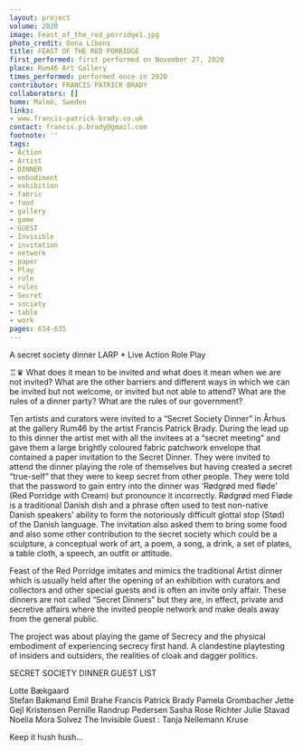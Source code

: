 ```yaml
---
layout: project
volume: 2020
image: Feast_of_the_red_porridge1.jpg
photo_credit: Oona Libens
title: FEAST OF THE RED PORRIDGE
first_performed: first performed on November 27, 2020
place: Rum46 Art Gallery
times_performed: performed once in 2020
contributor: FRANCIS PATRICK BRADY
collaborators: []
home: Malmö, Sweden
links:
- www.francis-patrick-brady.co.uk
contact: francis.p.brady@gmail.com
footnote: ''
tags:
- Action
- Artist
- DINNER
- embodiment
- exhibition
- fabric
- food
- gallery
- game
- GUEST
- Invisible
- invitation
- network
- paper
- Play
- role
- rules
- Secret
- society
- table
- work
pages: 634-635
---
```



A secret society dinner LARP * Live Action Role Play 

♖♛
What does it mean to be invited and what does it mean when we are not invited? What are the other barriers and different ways in which we can be invited but not welcome, or invited but not able to attend?  What are the rules of a dinner party? What are the rules of our government?

Ten artists and curators were invited to a “Secret Society Dinner” in Århus at the gallery Rum46 by the artist Francis Patrick Brady. During the lead up to this dinner the artist met with all the invitees at a “secret meeting” and gave them a large brightly coloured fabric patchwork envelope that contained a paper invitation to the Secret Dinner. They were invited to attend the dinner playing the role of themselves but having created a secret “true-self” that they were to keep secret from other people. They were told that the password to gain entry into the dinner was ‘Rødgrød med fløde’ (Red Porridge with Cream) but pronounce it incorrectly. Rødgrød med Fløde is a traditional Danish dish and a phrase often used to test non-native Danish speakers' ability to form the notoriously difficult glottal stop (Stød) of the Danish language. The invitation also asked them to bring some food and also some other contribution to the secret society which could be a sculpture, a conceptual work of art, a poem, a song, a drink, a set of plates, a table cloth, a speech, an outfit or attitude. 

Feast of the Red Porridge imitates and mimics the traditional Artist dinner which is usually held after the opening of an exhibition with curators and collectors and other special guests and is often an invite only affair. These dinners are not called “Secret Dinners” but they are, in effect, private and secretive affairs where the invited people network and make deals away from the general public. 

The project was about playing the game of Secrecy and the physical embodiment of experiencing secrecy first hand. A clandestine playtesting of insiders and outsiders, the realities of cloak and dagger politics. 

SECRET SOCIETY DINNER GUEST LIST

Lotte Bækgaard  
Stefan Bakmand 
Emil Brahe
Francis Patrick Brady
Pamela Grombacher
Jette Gejl Kristensen
Pernille Randrup Pedersen
Sasha Rose Richter
Julie Stavad
 Noelia Mora Solvez
The Invisible Guest : 
Tanja Nellemann Kruse

Keep it hush hush...
